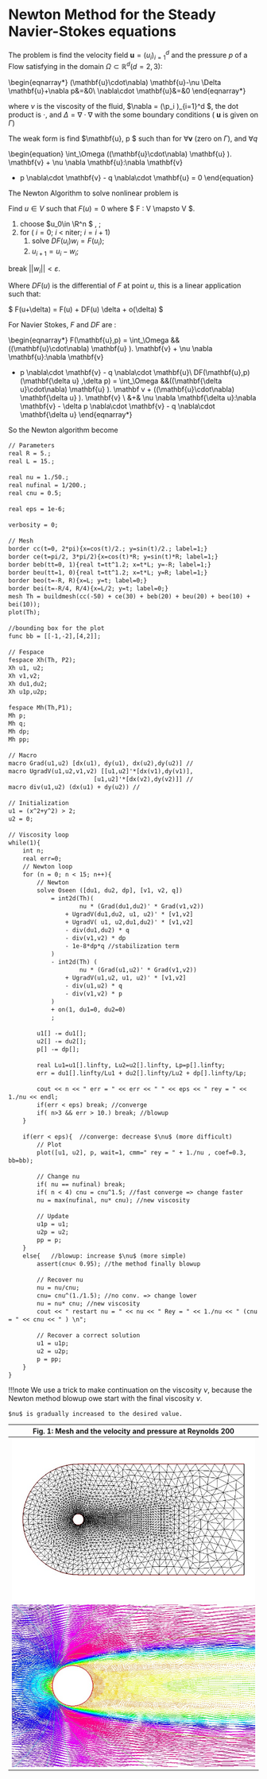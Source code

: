 # Newton Method for the Steady Navier-Stokes equations

The problem is find the velocity field $\mathbf{u}=(u_i)_{i=1}^d$ and the pressure $p$ of a Flow satisfying in the domain $\Omega \subset \mathbb{R}^d (d=2,3)$:

\begin{eqnarray*}
(\mathbf{u}\cdot\nabla) \mathbf{u}-\nu \Delta \mathbf{u}+\nabla p&=&0\\
	\nabla\cdot \mathbf{u}&=&0
\end{eqnarray*}

where $\nu$ is the viscosity of the fluid, $\nabla = (\p_i )_{i=1}^d $, the dot product is $\cdot$, and $\Delta = \nabla\cdot\nabla$ with the some boundary conditions ( $\mathbf{u}$ is  given on $\Gamma$)

The weak form is
find $\mathbf{u}, p $ such than for $\forall \mathbf{v}$ (zero on $\Gamma$), and $\forall  q$

\begin{equation}
\int_\Omega  ((\mathbf{u}\cdot\nabla) \mathbf{u} ). \mathbf{v} + \nu \nabla \mathbf{u}:\nabla \mathbf{v}
- p \nabla\cdot \mathbf{v} - q \nabla\cdot \mathbf{u} = 0
\end{equation}

The Newton Algorithm to solve nonlinear problem is

Find $u\in V$ such that $F(u)=0$ where
$ F : V \mapsto V $.

1. choose $u_0\in \R^n $ , ;
2. for ( $i =0$; $i$ < niter; $i = i+1$)
	1. solve $DF(u_i) w_i = F(u_i)$;
	2. $u_{i+1} = u_i - w_i$;

break $|| w_i|| < \varepsilon$.


Where $DF(u)$ is the differential of $F$ at point $u$, this is a linear application such that:

$
F(u+\delta) = F(u) + DF(u) \delta + o(\delta)
$

For Navier Stokes, $F$ and $DF$ are :

\begin{eqnarray*}
F(\mathbf{u},p) = \int_\Omega &&((\mathbf{u}\cdot\nabla) \mathbf{u} ). \mathbf{v} + \nu \nabla \mathbf{u}:\nabla \mathbf{v}
 - p \nabla\cdot \mathbf{v} - q \nabla\cdot \mathbf{u}\\
DF(\mathbf{u},p)(\mathbf{\delta u} ,\delta p) = \int_\Omega &&((\mathbf{\delta u}\cdot\nabla) \mathbf{u} ). \mathbf v + ((\mathbf{u}\cdot\nabla) \mathbf{\delta u} ). \mathbf{v} \\
 &+& \nu \nabla \mathbf{\delta u}:\nabla \mathbf{v} - \delta p \nabla\cdot \mathbf{v} - q \nabla\cdot \mathbf{\delta u}
\end{eqnarray*}

So the Newton algorithm become
```freefem
// Parameters
real R = 5.;
real L = 15.;

real nu = 1./50.;
real nufinal = 1/200.;
real cnu = 0.5;

real eps = 1e-6;

verbosity = 0;

// Mesh
border cc(t=0, 2*pi){x=cos(t)/2.; y=sin(t)/2.; label=1;}
border ce(t=pi/2, 3*pi/2){x=cos(t)*R; y=sin(t)*R; label=1;}
border beb(tt=0, 1){real t=tt^1.2; x=t*L; y=-R; label=1;}
border beu(tt=1, 0){real t=tt^1.2; x=t*L; y=R; label=1;}
border beo(t=-R, R){x=L; y=t; label=0;}
border bei(t=-R/4, R/4){x=L/2; y=t; label=0;}
mesh Th = buildmesh(cc(-50) + ce(30) + beb(20) + beu(20) + beo(10) + bei(10));
plot(Th);

//bounding box for the plot
func bb = [[-1,-2],[4,2]];

// Fespace
fespace Xh(Th, P2);
Xh u1, u2;
Xh v1,v2;
Xh du1,du2;
Xh u1p,u2p;

fespace Mh(Th,P1);
Mh p;
Mh q;
Mh dp;
Mh pp;

// Macro
macro Grad(u1,u2) [dx(u1), dy(u1), dx(u2),dy(u2)] //
macro UgradV(u1,u2,v1,v2) [[u1,u2]'*[dx(v1),dy(v1)],
						[u1,u2]'*[dx(v2),dy(v2)]] //
macro div(u1,u2) (dx(u1) + dy(u2)) //

// Initialization
u1 = (x^2+y^2) > 2;
u2 = 0;

// Viscosity loop
while(1){
	int n;
	real err=0;
	// Newton loop
	for (n = 0; n < 15; n++){
		// Newton
		solve Oseen ([du1, du2, dp], [v1, v2, q])
			= int2d(Th)(
					nu * (Grad(du1,du2)' * Grad(v1,v2))
				+ UgradV(du1,du2, u1, u2)' * [v1,v2]
				+ UgradV( u1, u2,du1,du2)' * [v1,v2]
				- div(du1,du2) * q
				- div(v1,v2) * dp
				- 1e-8*dp*q //stabilization term
			)
			- int2d(Th) (
					nu * (Grad(u1,u2)' * Grad(v1,v2))
				+ UgradV(u1,u2, u1, u2)' * [v1,v2]
				- div(u1,u2) * q
				- div(v1,v2) * p
			)
			+ on(1, du1=0, du2=0)
			;

		u1[] -= du1[];
		u2[] -= du2[];
		p[] -= dp[];

		real Lu1=u1[].linfty, Lu2=u2[].linfty, Lp=p[].linfty;
		err = du1[].linfty/Lu1 + du2[].linfty/Lu2 + dp[].linfty/Lp;

		cout << n << " err = " << err << " " << eps << " rey = " << 1./nu << endl;
		if(err < eps) break; //converge
		if( n>3 && err > 10.) break; //blowup
	}

	if(err < eps){	//converge: decrease $\nu$ (more difficult)
		// Plot
		plot([u1, u2], p, wait=1, cmm=" rey = " + 1./nu , coef=0.3, bb=bb);

		// Change nu
		if( nu == nufinal) break;
		if( n < 4) cnu = cnu^1.5; //fast converge => change faster
		nu = max(nufinal, nu* cnu); //new viscosity

		// Update
		u1p = u1;
		u2p = u2;
		pp = p;
	}
	else{	//blowup: increase $\nu$ (more simple)
		assert(cnu< 0.95); //the method finally blowup

		// Recover nu
		nu = nu/cnu;
		cnu= cnu^(1./1.5); //no conv. => change lower
		nu = nu* cnu; //new viscosity
		cout << " restart nu = " << nu << " Rey = " << 1./nu << " (cnu = " << cnu << " ) \n";

		// Recover a correct solution
		u1 = u1p;
		u2 = u2p;
		p = pp;
	}
}
```

!!!note
	We use a trick to make continuation on the viscosity $\nu$, because the Newton method blowup owe start with the final viscosity $\nu$.

	$nu$ is gradually increased to the desired value.

|<a name="Fig1">Fig. 1</a>: Mesh and the velocity and pressure at Reynolds 200|
|:----:|
|![NSNewtonTh](images/NSNewtonTh.jpg)|
|![NSNewtonUP](images/NSNewtonUP.jpg)|
